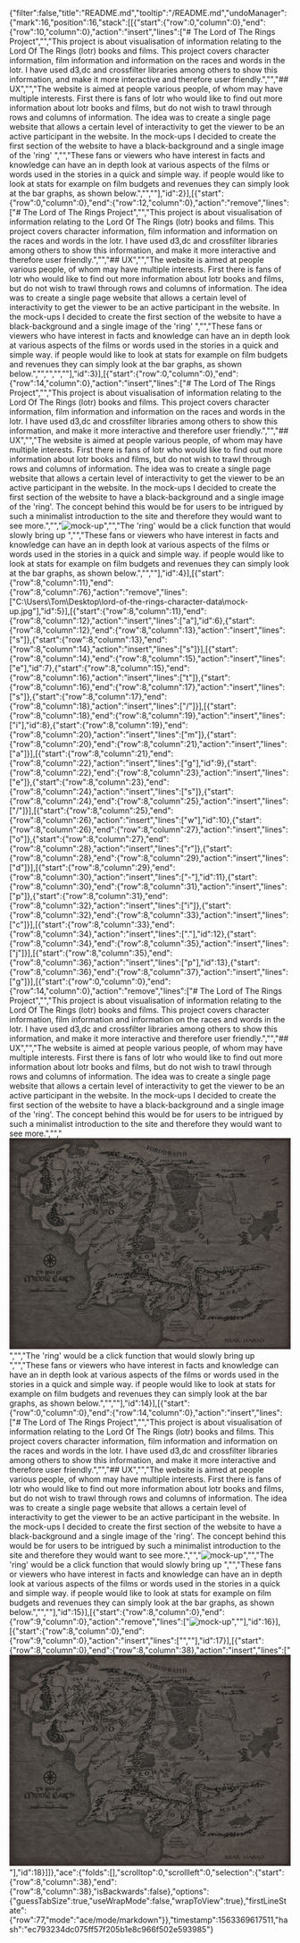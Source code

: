 {"filter":false,"title":"README.md","tooltip":"/README.md","undoManager":{"mark":16,"position":16,"stack":[[{"start":{"row":0,"column":0},"end":{"row":10,"column":0},"action":"insert","lines":["# The Lord of The Rings Project","","This project is about visualisation of information relating to the Lord Of The Rings (lotr) books and films. This project covers character information, film information and information on the races and words in the lotr. I have used d3,dc and crossfilter libraries among others to show this information, and make it more   interactive and therefore user friendly.","","## UX","","The website is aimed at people various  people, of whom may have multiple interests. First there is fans of lotr  who would like to find out more information about lotr books and films, but do not wish to trawl through rows and columns of information. The idea was to create a single page website that allows a certain level of interactivity to get the viewer to be an active participant in the website. In the mock-ups I decided to create the first section of the website to have a black-background and a single image of the 'ring'  ","","These fans or viewers who have interest in facts and knowledge can have an in depth look at various aspects of the films or words used in the stories in a quick and simple way. if people would like to look at stats for example on film budgets and revenues they can simply look at the bar graphs, as shown below.","",""],"id":2}],[{"start":{"row":0,"column":0},"end":{"row":12,"column":0},"action":"remove","lines":["# The Lord of The Rings Project","","This project is about visualisation of information relating to the Lord Of The Rings (lotr) books and films. This project covers character information, film information and information on the races and words in the lotr. I have used d3,dc and crossfilter libraries among others to show this information, and make it more   interactive and therefore user friendly.","","## UX","","The website is aimed at people various  people, of whom may have multiple interests. First there is fans of lotr  who would like to find out more information about lotr books and films, but do not wish to trawl through rows and columns of information. The idea was to create a single page website that allows a certain level of interactivity to get the viewer to be an active participant in the website. In the mock-ups I decided to create the first section of the website to have a black-background and a single image of the 'ring'  ","","These fans or viewers who have interest in facts and knowledge can have an in depth look at various aspects of the films or words used in the stories in a quick and simple way. if people would like to look at stats for example on film budgets and revenues they can simply look at the bar graphs, as shown below.","","","",""],"id":3}],[{"start":{"row":0,"column":0},"end":{"row":14,"column":0},"action":"insert","lines":["# The Lord of The Rings Project","","This project is about visualisation of information relating to the Lord Of The Rings (lotr) books and films. This project covers character information, film information and information on the races and words in the lotr. I have used d3,dc and crossfilter libraries among others to show this information, and make it more   interactive and therefore user friendly.","","## UX","","The website is aimed at people various  people, of whom may have multiple interests. First there is fans of lotr  who would like to find out more information about lotr books and films, but do not wish to trawl through rows and columns of information. The idea was to create a single page website that allows a certain level of interactivity to get the viewer to be an active participant in the website. In the mock-ups I decided to create the first section of the website to have a black-background and a single image of the 'ring'. The concept behind this would be for users to be intrigued by such a minimalist introduction to the site and therefore they would want to see more.","","![mock-up](C:\\Users\\Tom\\Desktop\\lord-of-the-rings-character-data\\mock-up.jpg)","","The 'ring' would be a click function that would slowly bring up ","","These fans or viewers who have interest in facts and knowledge can have an in depth look at various aspects of the films or words used in the stories in a quick and simple way. if people would like to look at stats for example on film budgets and revenues they can simply look at the bar graphs, as shown below.","",""],"id":4}],[{"start":{"row":8,"column":11},"end":{"row":8,"column":76},"action":"remove","lines":["C:\\Users\\Tom\\Desktop\\lord-of-the-rings-character-data\\mock-up.jpg"],"id":5}],[{"start":{"row":8,"column":11},"end":{"row":8,"column":12},"action":"insert","lines":["a"],"id":6},{"start":{"row":8,"column":12},"end":{"row":8,"column":13},"action":"insert","lines":["s"]},{"start":{"row":8,"column":13},"end":{"row":8,"column":14},"action":"insert","lines":["s"]}],[{"start":{"row":8,"column":14},"end":{"row":8,"column":15},"action":"insert","lines":["e"],"id":7},{"start":{"row":8,"column":15},"end":{"row":8,"column":16},"action":"insert","lines":["t"]},{"start":{"row":8,"column":16},"end":{"row":8,"column":17},"action":"insert","lines":["s"]},{"start":{"row":8,"column":17},"end":{"row":8,"column":18},"action":"insert","lines":["/"]}],[{"start":{"row":8,"column":18},"end":{"row":8,"column":19},"action":"insert","lines":["i"],"id":8},{"start":{"row":8,"column":19},"end":{"row":8,"column":20},"action":"insert","lines":["m"]},{"start":{"row":8,"column":20},"end":{"row":8,"column":21},"action":"insert","lines":["a"]}],[{"start":{"row":8,"column":21},"end":{"row":8,"column":22},"action":"insert","lines":["g"],"id":9},{"start":{"row":8,"column":22},"end":{"row":8,"column":23},"action":"insert","lines":["e"]},{"start":{"row":8,"column":23},"end":{"row":8,"column":24},"action":"insert","lines":["s"]},{"start":{"row":8,"column":24},"end":{"row":8,"column":25},"action":"insert","lines":["/"]}],[{"start":{"row":8,"column":25},"end":{"row":8,"column":26},"action":"insert","lines":["w"],"id":10},{"start":{"row":8,"column":26},"end":{"row":8,"column":27},"action":"insert","lines":["o"]},{"start":{"row":8,"column":27},"end":{"row":8,"column":28},"action":"insert","lines":["r"]},{"start":{"row":8,"column":28},"end":{"row":8,"column":29},"action":"insert","lines":["d"]}],[{"start":{"row":8,"column":29},"end":{"row":8,"column":30},"action":"insert","lines":["-"],"id":11},{"start":{"row":8,"column":30},"end":{"row":8,"column":31},"action":"insert","lines":["p"]},{"start":{"row":8,"column":31},"end":{"row":8,"column":32},"action":"insert","lines":["i"]},{"start":{"row":8,"column":32},"end":{"row":8,"column":33},"action":"insert","lines":["c"]}],[{"start":{"row":8,"column":33},"end":{"row":8,"column":34},"action":"insert","lines":["."],"id":12},{"start":{"row":8,"column":34},"end":{"row":8,"column":35},"action":"insert","lines":["j"]}],[{"start":{"row":8,"column":35},"end":{"row":8,"column":36},"action":"insert","lines":["p"],"id":13},{"start":{"row":8,"column":36},"end":{"row":8,"column":37},"action":"insert","lines":["g"]}],[{"start":{"row":0,"column":0},"end":{"row":14,"column":0},"action":"remove","lines":["# The Lord of The Rings Project","","This project is about visualisation of information relating to the Lord Of The Rings (lotr) books and films. This project covers character information, film information and information on the races and words in the lotr. I have used d3,dc and crossfilter libraries among others to show this information, and make it more   interactive and therefore user friendly.","","## UX","","The website is aimed at people various  people, of whom may have multiple interests. First there is fans of lotr  who would like to find out more information about lotr books and films, but do not wish to trawl through rows and columns of information. The idea was to create a single page website that allows a certain level of interactivity to get the viewer to be an active participant in the website. In the mock-ups I decided to create the first section of the website to have a black-background and a single image of the 'ring'. The concept behind this would be for users to be intrigued by such a minimalist introduction to the site and therefore they would want to see more.","","![mock-up](assets/images/word-pic.jpg)","","The 'ring' would be a click function that would slowly bring up ","","These fans or viewers who have interest in facts and knowledge can have an in depth look at various aspects of the films or words used in the stories in a quick and simple way. if people would like to look at stats for example on film budgets and revenues they can simply look at the bar graphs, as shown below.","",""],"id":14}],[{"start":{"row":0,"column":0},"end":{"row":14,"column":0},"action":"insert","lines":["# The Lord of The Rings Project","","This project is about visualisation of information relating to the Lord Of The Rings (lotr) books and films. This project covers character information, film information and information on the races and words in the lotr. I have used d3,dc and crossfilter libraries among others to show this information, and make it more   interactive and therefore user friendly.","","## UX","","The website is aimed at people various  people, of whom may have multiple interests. First there is fans of lotr  who would like to find out more information about lotr books and films, but do not wish to trawl through rows and columns of information. The idea was to create a single page website that allows a certain level of interactivity to get the viewer to be an active participant in the website. In the mock-ups I decided to create the first section of the website to have a black-background and a single image of the 'ring'. The concept behind this would be for users to be intrigued by such a minimalist introduction to the site and therefore they would want to see more.","","![mock-up](C:\\Users\\Tom\\Desktop\\lord-of-the-rings-character-data\\mock-up.jpg)","","The 'ring' would be a click function that would slowly bring up ","","These fans or viewers who have interest in facts and knowledge can have an in depth look at various aspects of the films or words used in the stories in a quick and simple way. if people would like to look at stats for example on film budgets and revenues they can simply look at the bar graphs, as shown below.","",""],"id":15}],[{"start":{"row":8,"column":0},"end":{"row":9,"column":0},"action":"remove","lines":["![mock-up](C:\\Users\\Tom\\Desktop\\lord-of-the-rings-character-data\\mock-up.jpg)",""],"id":16}],[{"start":{"row":8,"column":0},"end":{"row":9,"column":0},"action":"insert","lines":["",""],"id":17}],[{"start":{"row":8,"column":0},"end":{"row":8,"column":38},"action":"insert","lines":["![mock-up](assets/images/word-pic.jpg)"],"id":18}]]},"ace":{"folds":[],"scrolltop":0,"scrollleft":0,"selection":{"start":{"row":8,"column":38},"end":{"row":8,"column":38},"isBackwards":false},"options":{"guessTabSize":true,"useWrapMode":false,"wrapToView":true},"firstLineState":{"row":77,"mode":"ace/mode/markdown"}},"timestamp":1563369617511,"hash":"ec793234dc075ff57f205b1e8c966f502e593985"}